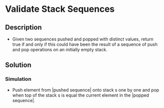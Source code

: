 # Validate Stack Sequences

## Description

* Given two sequences pushed and popped with distinct values, return true if and only if this could have been the result of a sequence of push and pop operations on an initially empty stack.

## Solution

### Simulation

* Push element from |pushed sequence| onto stack s one by one and pop when top of the stack s is equal the current element in the |popped sequence|.

